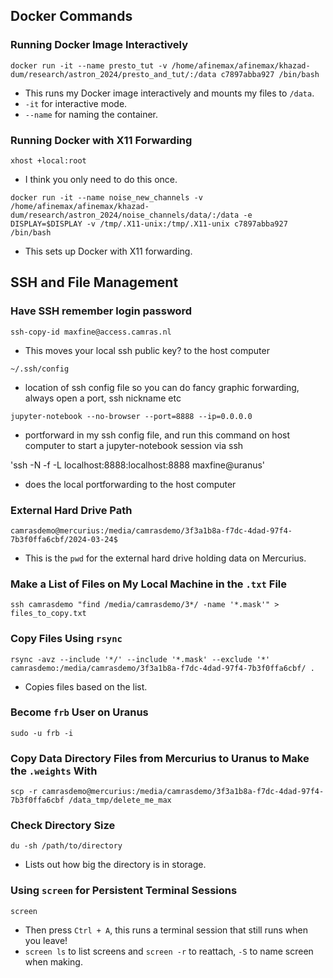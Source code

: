 ## Docker Commands

### Running Docker Image Interactively

`docker run -it --name presto_tut -v /home/afinemax/afinemax/khazad-dum/research/astron_2024/presto_and_tut/:/data c7897abba927 /bin/bash`
- This runs my Docker image interactively and mounts my files to `/data`.
- `-it` for interactive mode.
- `--name` for naming the container.

### Running Docker with X11 Forwarding

`xhost +local:root` 
- I think you only need to do this once.

`docker run -it --name noise_new_channels -v /home/afinemax/afinemax/khazad-dum/research/astron_2024/noise_channels/data/:/data -e DISPLAY=$DISPLAY -v /tmp/.X11-unix:/tmp/.X11-unix c7897abba927 /bin/bash`
- This sets up Docker with X11 forwarding.

## SSH and File Management

### Have SSH remember login password 

`ssh-copy-id maxfine@access.camras.nl`
- This moves your local ssh public key? to the host computer

`~/.ssh/config`
- location of ssh config file so you can do fancy graphic forwarding, always open a port, ssh nickname etc

`jupyter-notebook --no-browser --port=8888 --ip=0.0.0.0`
- portforward in my ssh config file, and run this command on host computer to start a jupyter-notebook session via ssh

'ssh -N -f -L localhost:8888:localhost:8888 maxfine@uranus'
- does the local portforwarding to the host computer

### External Hard Drive Path

`camrasdemo@mercurius:/media/camrasdemo/3f3a1b8a-f7dc-4dad-97f4-7b3f0ffa6cbf/2024-03-24$`
- This is the `pwd` for the external hard drive holding data on Mercurius.

### Make a List of Files on My Local Machine in the `.txt` File

`ssh camrasdemo "find /media/camrasdemo/3*/ -name '*.mask'" > files_to_copy.txt`

### Copy Files Using `rsync`

`rsync -avz --include '*/' --include '*.mask' --exclude '*' camrasdemo:/media/camrasdemo/3f3a1b8a-f7dc-4dad-97f4-7b3f0ffa6cbf/ .`
- Copies files based on the list.

### Become `frb` User on Uranus

`sudo -u frb -i`

### Copy Data Directory Files from Mercurius to Uranus to Make the `.weights` With

`scp -r camrasdemo@mercurius:/media/camrasdemo/3f3a1b8a-f7dc-4dad-97f4-7b3f0ffa6cbf /data_tmp/delete_me_max`

### Check Directory Size

`du -sh /path/to/directory`
- Lists out how big the directory is in storage.

### Using `screen` for Persistent Terminal Sessions

`screen` 
- Then press `Ctrl + A`, this runs a terminal session that still runs when you leave!
- `screen ls` to list screens and `screen -r` to reattach, `-S` to name screen when making.

